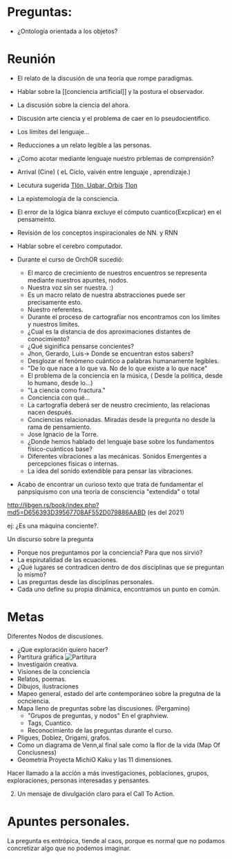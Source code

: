 
# Preguntas:
- ¿Ontología orientada a los objetos?

# Reunión 

- El relato de la discusión de una teoría que rompe paradigmas.
- Hablar sobre la [[conciencia artificial]] y la postura el observador.
- La discusión sobre la ciencia del ahora.
- Discusión arte ciencia y el problema de caer en lo pseudocientífico.
- Los límites del lenguaje...
- Reducciones a un relato legible a las personas. 
- ¿Como acotar  mediante lenguaje nuestro prblemas de comprensión?
- Arrival (Cine) ( eL Ciclo, vaivén entre lenguaje , aprendizaje.)
- Lecutura sugerida [Tlön, Uqbar, Orbis](https://www.ivoox.com/tlon-uqbar-orbis-tertius-jorge-luis-borges-audios-mp3_rf_43053987_1.html) [Tlon](https://www.youtube.com/watch?v=DGovCafPQAE )
- La epistemología de la consciencia.
- El error de la lógica bianra excluye el cómputo cuantico(Excplicar) en el pensameinto.
- Revisión de los conceptos  inspiracionales de NN. y RNN 
- Hablar sobre el cerebro computador.
- Durante el curso de OrchOR sucedió: 
	-  El marco de crecimiento de nuestros encuentros se representa mediante nuestros apuntes, nodos.
	-  Nuestra voz sin ser nuestra. :)
	-  Es un macro relato de nuestra abstracciones puede ser precisamente esto.
	-  Nuestro referentes.
	-  Durante el proceso de cartografíar nos encontramos con los límites y nuestros limites.
	-  ¿Cual es la distancia de dos aproximaciones distantes de conocimiento?
	-  ¿Qué siginifica pensarse concientes?
	- Jhon, Gerardo, Luis-> Donde se encuentran estos sabers?
	- Desglozar el fenómeno cuántico a palabras humanamente legibles.
	- "De lo que nace a lo que va. No de lo que existe a lo que nace"
	- El problema de la conciencia en la música, ( Desde la politica, desde lo humano, desde lo...)
	- "La ciencia como fractura."
	- Conciencia con qué...
	- La cartografía deberá ser de neustro crecimiento, las relacionas nacen después.
	- Conciencias relacionadas. Miradas desde la pregunta no desde la rama de pensamiento.
	- Jose Ignacio de la Torre.
	- ¿Donde hemos hablado del lenguaje base sobre los fundamentos físico-cuánticos base?
	- Diferentes vibraciones a las mecánicas.  Sonidos Emergentes a percepciones físicas o internas.
	- La idea del sonido extendible para pensar las vibraciones.
	


- Acabo de encontrar un curioso texto que trata de fundamentar el panpsiquismo con una teoría de consciencia "extendida" o total

http://libgen.rs/book/index.php?md5=D656393D39567708AF552D079886AABD (es del 2021)



ej: ¿Es una máquina conciente?.


Un discurso sobre la pregunta
-  Porque nos preguntamos por la conciencia? Para que nos sirvió?
- La espirutalidad de las ecuaciones.
- ¿Qué lugares se contradicen dentro de dos disciplinas que se preguntan lo mismo?
- Las preguntas desde las disciplinas personales.
- Cada uno define su propia dinámica, encontramos un punto en común.



# Metas

Diferentes Nodos de discusiones.

- ¿Que exploración quiero hacer?
- Partitura gráfica ![Partitura](https://espacio.fundaciontelefonica.com.pe/evento/todos-los-faros-de-la-costa-peruana/)
- Investigaión creativa.
- Visiones de la conciencia
- Relatos, poemas.
- Dibujos, ilustraciones
- Mapeo general, estado del arte contemporáneo sobre la pregutna de la ocnciencia.
- Mapa lleno de preguntas sobre las discusiones. (Pergamino)
	- "Grupos de preguntas, y nodos" En el graphview.
	- Tags, Cuantico.
	- Reconocimiento de las preguntas durante el curso.
- Pligues, Doblez, Origami, grafos. 
- Como un diagrama de Venn,al final sale como la flor de la vida (Map Of Conciusness)
- Geometría Proyecta MichiO Kaku y las 11 dimensiones. 



Hacer llamado a la acción a más investigaciones, poblaciones, grupos, exploraciones, 
personas interesadas y pensantes. 


2. Un mensaje de divulgación claro para el Call To Action.






# Apuntes personales.


La pregunta es entrópica, tiende al caos, porque es normal que no podamos concretizar algo que no podemos imaginar.












